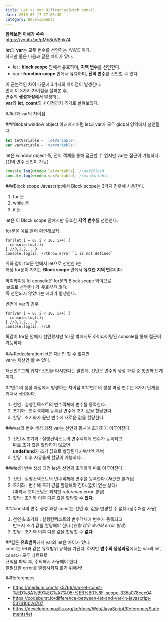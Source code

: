 ```yaml
---
title: Let vs Var Diffrences(with const)
date: 2019-05-17 17:05:30
category: Developments
---
```


**함께보면 이해가 쏙쏙**  
https://youtu.be/pMb8dV8pk74

**let**과 **var**는 모두 변수를 선언하는 _키워드_ 이다.  
하지만 둘은 다음과 같은 차이가 있다.

- let : **block scope** 안에서 유효하며, **지역 변수**를 선언한다.
- var : **function scope** 안에서 유효하며, **전역 변수**를 선언할 수 있다.

이 근본적인 차이 때문에 3가지의 차이점이 발생한다.  
먼저 이 3가지 차이점을 살펴본 후,  
변수의 **생성과정**에서 발생하는  
**var**와 **let**, **cosnt**의 차이점까지 추가로 살펴보겠다.  

##let과 var의 차이점

###Global window object
아래에서처럼 let과 var가 모두 global 영역에서 선언될 때  

```js
let letVariable = 'letVariable';
var varVariable = 'varVariable';
```

let은 window object 즉, 전역 객체를 통해 접근할 수 없지만
var는 접근이 가능하다.(전역 변수 선언이 가능)  

```js
console.log(window.letVariable); //undefined
console.log(window.varVariable); //varVariable
```

###Block scope
Javascript에서 Block scope는 3가지 경우에 사용한다.

1. for 문
2. while 문
3. if 문

let은 이 Block scope 안에서만 유효한 **지역 변수**를 선언한다.

for문을 예로 들어 확인해보자.

```js{4}
for(let i = 0; i < 10; i++) {
  console.log(i);
} //0,1,2,,, 9
console.log(i); //throw error `i is not defined`
```

위와 같이 for문 안에서 let으로 선언한 i는  
해당 for문이 가지는 **Block scope** 안에서 **유효한 지역 변수**이다.  
  
하이라이팅 된 console은 for문의 Block scope 밖이므로  
let으로 선언한 i 가 _유효하지 않다_.  
즉 선언되지 않았다는 에러가 발생한다.

반면에 var의 경우

```js{4}
for(var i = 0; i < 10; i++) {
  console.log(i);
} //0,1,2,,, 9
console.log(i); //10
```

똑같이 for문 안에서 선언했지만
for문 밖에서도 하이라이팅된 console을 통해 접근이 가능하다.

###Redeclaration
let은 재선언 할 수 없지만  
var는 재선언 할 수 있다.

재선언? 그게 뭐지?
선언을 다시한다는 말인데, 선언은 변수의 생성 과정 중 첫번째 단계이다.

##변수의 생성 과정에서 발생하는 차이점
###변수의 생성 과정
변수는 3가지 단계를 거쳐서 생성된다.

1. 선언 : 실행컨텍스트의 변수객체에 변수를 등록한다.
2. 초기화 : 변수객체에 등록된 변수에 초기 값을 할당한다.
3. 할당 : 초기화가 끝난 변수에 새로운 값을 할당한다.

###var의 변수 생성 과정
var는 선언과 동시에 초기화가 이루어진다.

1. 선언 & 초기화 : 실행컨텍스트의 변수객체에 변수가 등록되고  
따로 초기 값을 할당하지 않으면  
**undefiend**가 초기 값으로 할당된다.(_재선언 가능_)
2. 할당 : 이후 자유롭게 할당이 가능하다.

###let의 변수 생성 과정
let은 선언과 초기화가 따로 이루어진다.

1. 선언 : 실행컨텍스트의 변수객체에 변수를 등록한다.(_재선언 불가능_)
2. 초기화 : 변수에 초기 값을 할당해야 한다.(값이 없는 상태)  
(따라서 호이스팅은 되지만 _reference error 발생_)
3. 할당 : 초기화 이후 다른 값을 할당할 수 **있다.**

###const의 변수 생성 과정
const는 선언 후, 값을 변경할 수 없다.(상수처럼 사용)

1. 선언 & 초기화 : 실행컨텍스트의 변수객체에 변수가 등록되고  
반드시 초기 값을 할당해야 한다.(_안할 경우 초기화 error 발생_)
2. 할당 : 초기화 이후 다른 값을 할당할 수 **없다.**

##결론
**유효범위**에서 var와 let은 차이가 있다.  
const는 let과 같은 유효범위 규칙을 가진다.
하지만 **변수의 생성과정**에서는 var와 let, const가 모두 다르므로  
규칙을 파악 후, 주의해서 사용해야 한다.  
불필요한 error를 발생시키지 않기 위해서!

##References
- https://medium.com/sjk5766/var-let-const-%ED%8A%B9%EC%A7%95-%EB%B0%8F-scope-335a078cec04
- https://codeburst.io/difference-between-let-and-var-in-javascript-537410b2d707
- https://developer.mozilla.org/ko/docs/Web/JavaScript/Reference/Statements/let
